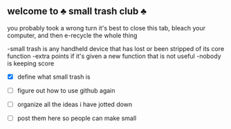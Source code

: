 ## welcome to ♣️ small trash club ♣️

you probably took a wrong turn it's best to close this tab, bleach your computer, and then e-recycle the whole thing

-small trash is any handheld device that has lost or been stripped of its core function
-extra points if it's given a new function that is not useful
-nobody is keeping score 

- [x] define what small trash is
 
- [ ] figure out how to use github again
- [ ] organize all the ideas i have jotted down
- [ ] post them here so people can make small 

